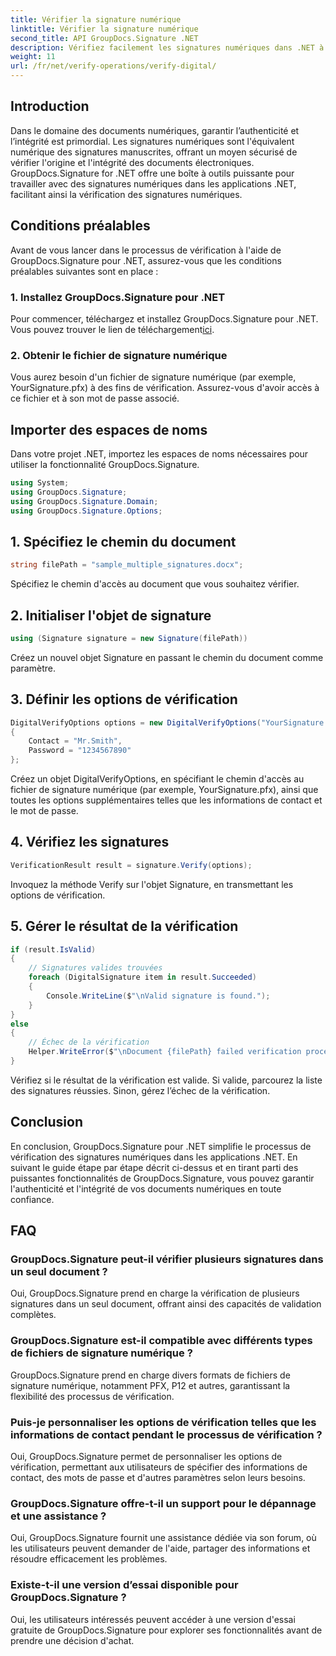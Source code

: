 ```yaml
---
title: Vérifier la signature numérique
linktitle: Vérifier la signature numérique
second_title: API GroupDocs.Signature .NET
description: Vérifiez facilement les signatures numériques dans .NET à l’aide de GroupDocs.Signature. Garantissez l’authenticité et l’intégrité des documents sans effort.
weight: 11
url: /fr/net/verify-operations/verify-digital/
---
```

## Introduction
Dans le domaine des documents numériques, garantir l’authenticité et l’intégrité est primordial. Les signatures numériques sont l'équivalent numérique des signatures manuscrites, offrant un moyen sécurisé de vérifier l'origine et l'intégrité des documents électroniques. GroupDocs.Signature for .NET offre une boîte à outils puissante pour travailler avec des signatures numériques dans les applications .NET, facilitant ainsi la vérification des signatures numériques.
## Conditions préalables
Avant de vous lancer dans le processus de vérification à l'aide de GroupDocs.Signature pour .NET, assurez-vous que les conditions préalables suivantes sont en place :
### 1. Installez GroupDocs.Signature pour .NET
 Pour commencer, téléchargez et installez GroupDocs.Signature pour .NET. Vous pouvez trouver le lien de téléchargement[ici](https://releases.groupdocs.com/signature/net/).
### 2. Obtenir le fichier de signature numérique
Vous aurez besoin d'un fichier de signature numérique (par exemple, YourSignature.pfx) à des fins de vérification. Assurez-vous d'avoir accès à ce fichier et à son mot de passe associé.

## Importer des espaces de noms
Dans votre projet .NET, importez les espaces de noms nécessaires pour utiliser la fonctionnalité GroupDocs.Signature.

```csharp
using System;
using GroupDocs.Signature;
using GroupDocs.Signature.Domain;
using GroupDocs.Signature.Options;
```
## 1. Spécifiez le chemin du document
```csharp
string filePath = "sample_multiple_signatures.docx";
```
Spécifiez le chemin d'accès au document que vous souhaitez vérifier.
## 2. Initialiser l'objet de signature
```csharp
using (Signature signature = new Signature(filePath))
```
Créez un nouvel objet Signature en passant le chemin du document comme paramètre.
## 3. Définir les options de vérification
```csharp
DigitalVerifyOptions options = new DigitalVerifyOptions("YourSignature.pfx")
{
    Contact = "Mr.Smith",
    Password = "1234567890"
};
```
Créez un objet DigitalVerifyOptions, en spécifiant le chemin d'accès au fichier de signature numérique (par exemple, YourSignature.pfx), ainsi que toutes les options supplémentaires telles que les informations de contact et le mot de passe.
## 4. Vérifiez les signatures
```csharp
VerificationResult result = signature.Verify(options);
```
Invoquez la méthode Verify sur l'objet Signature, en transmettant les options de vérification.
## 5. Gérer le résultat de la vérification
```csharp
if (result.IsValid)
{
    // Signatures valides trouvées
    foreach (DigitalSignature item in result.Succeeded)
    {
        Console.WriteLine($"\nValid signature is found.");
    }
}
else
{
    // Échec de la vérification
    Helper.WriteError($"\nDocument {filePath} failed verification process.");
}
```
Vérifiez si le résultat de la vérification est valide. Si valide, parcourez la liste des signatures réussies. Sinon, gérez l’échec de la vérification.

## Conclusion
En conclusion, GroupDocs.Signature pour .NET simplifie le processus de vérification des signatures numériques dans les applications .NET. En suivant le guide étape par étape décrit ci-dessus et en tirant parti des puissantes fonctionnalités de GroupDocs.Signature, vous pouvez garantir l'authenticité et l'intégrité de vos documents numériques en toute confiance.
## FAQ
### GroupDocs.Signature peut-il vérifier plusieurs signatures dans un seul document ?
Oui, GroupDocs.Signature prend en charge la vérification de plusieurs signatures dans un seul document, offrant ainsi des capacités de validation complètes.
### GroupDocs.Signature est-il compatible avec différents types de fichiers de signature numérique ?
GroupDocs.Signature prend en charge divers formats de fichiers de signature numérique, notamment PFX, P12 et autres, garantissant la flexibilité des processus de vérification.
### Puis-je personnaliser les options de vérification telles que les informations de contact pendant le processus de vérification ?
Oui, GroupDocs.Signature permet de personnaliser les options de vérification, permettant aux utilisateurs de spécifier des informations de contact, des mots de passe et d'autres paramètres selon leurs besoins.
### GroupDocs.Signature offre-t-il un support pour le dépannage et une assistance ?
Oui, GroupDocs.Signature fournit une assistance dédiée via son forum, où les utilisateurs peuvent demander de l'aide, partager des informations et résoudre efficacement les problèmes.
### Existe-t-il une version d’essai disponible pour GroupDocs.Signature ?
Oui, les utilisateurs intéressés peuvent accéder à une version d'essai gratuite de GroupDocs.Signature pour explorer ses fonctionnalités avant de prendre une décision d'achat.